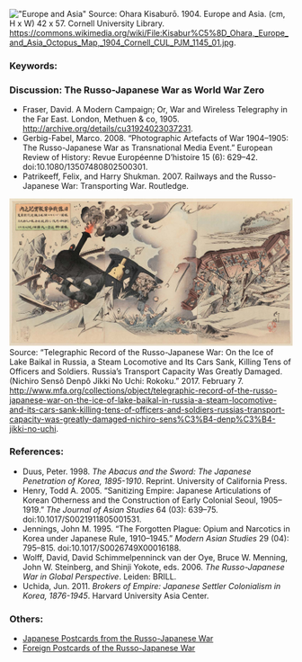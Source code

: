 !["Europe and Asia"](/img2048px-Kisaburō_Ohara,_Europe_and_Asia_Octopus_Map,_1904_Cornell_CUL_PJM_1145_01.jpg)
Source: Ohara Kisaburō. 1904. Europe and Asia. (cm, H x W) 42 x 57. Cornell University Library. https://commons.wikimedia.org/wiki/File:Kisabur%C5%8D_Ohara,_Europe_and_Asia_Octopus_Map,_1904_Cornell_CUL_PJM_1145_01.jpg.


### Keywords:

### Discussion: The Russo-Japanese War as World War Zero
* Fraser, David. A Modern Campaign; Or, War and Wireless Telegraphy in the Far East. London, Methuen & co, 1905. http://archive.org/details/cu31924023037231.
* Gerbig-Fabel, Marco. 2008. “Photographic Artefacts of War 1904–1905: The Russo-Japanese War as Transnational Media Event.” European Review of History: Revue Européenne D’histoire 15 (6): 629–42. doi:10.1080/13507480802500301.
* Patrikeeff, Felix, and Harry Shukman. 2007. Railways and the Russo-Japanese War: Transporting War. Routledge.

![Transporting War](/imgSC131781.jpg)
Source: “Telegraphic Record of the Russo-Japanese War: On the Ice of Lake Baikal in Russia, a Steam Locomotive and Its Cars Sank, Killing Tens of Officers and Soldiers. Russia’s Transport Capacity Was Greatly Damaged. (Nichiro Sensô Denpô Jikki No Uchi: Rokoku.” 2017. February 7. http://www.mfa.org/collections/object/telegraphic-record-of-the-russo-japanese-war-on-the-ice-of-lake-baikal-in-russia-a-steam-locomotive-and-its-cars-sank-killing-tens-of-officers-and-soldiers-russias-transport-capacity-was-greatly-damaged-nichiro-sens%C3%B4-denp%C3%B4-jikki-no-uchi.

### References:
* Duus, Peter. 1998. *The Abacus and the Sword: The Japanese Penetration of Korea, 1895-1910*. Reprint. University of California Press.
* Henry, Todd A. 2005. “Sanitizing Empire: Japanese Articulations of Korean Otherness and the Construction of Early Colonial Seoul, 1905–1919.” *The Journal of Asian Studies* 64 (03): 639–75. doi:10.1017/S0021911805001531.
* Jennings, John M. 1995. “The Forgotten Plague: Opium and Narcotics in Korea under Japanese Rule, 1910–1945.” *Modern Asian Studies* 29 (04): 795–815. doi:10.1017/S0026749X00016188.
* Wolff, David, David Schimmelpenninck van der Oye, Bruce W. Menning, John W. Steinberg, and Shinji Yokote, eds. 2006. *The Russo-Japanese War in Global Perspective*. Leiden: BRILL.
* Uchida, Jun. 2011. *Brokers of Empire: Japanese Settler Colonialism in Korea, 1876-1945*. Harvard University Asia Center.



### Others:
* [Japanese Postcards from the Russo-Japanese War](https://ocw.mit.edu/ans7870/21f/21f.027/asia_rising/index.html)
* [Foreign Postcards of the Russo-Japanese War](https://ocw.mit.edu/ans7870/21f/21f.027/yellow_promise_yellow_peril/index.html)
